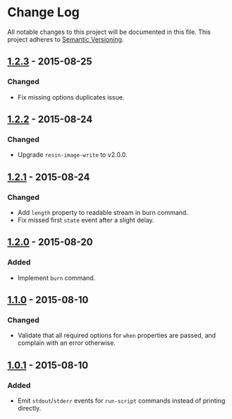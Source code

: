 # Change Log

All notable changes to this project will be documented in this file.
This project adheres to [Semantic Versioning](http://semver.org/).

## [1.2.3] - 2015-08-25

### Changed

- Fix missing options duplicates issue.

## [1.2.2] - 2015-08-24

### Changed

- Upgrade `resin-image-write` to v2.0.0.

## [1.2.1] - 2015-08-24

### Changed

- Add `length` property to readable stream in burn command.
- Fix missed first `state` event after a slight delay.

## [1.2.0] - 2015-08-20

### Added

- Implement `burn` command.

## [1.1.0] - 2015-08-10

### Changed

- Validate that all required options for `when` properties are passed, and complain with an error otherwise.

## [1.0.1] - 2015-08-10

### Added

- Emit `stdout`/`stderr` events for `run-script` commands instead of printing directly.

[1.2.3]: https://github.com/resin-io/resin-device-operations/compare/v1.2.2...v1.2.3
[1.2.2]: https://github.com/resin-io/resin-device-operations/compare/v1.2.1...v1.2.2
[1.2.1]: https://github.com/resin-io/resin-device-operations/compare/v1.2.0...v1.2.1
[1.2.0]: https://github.com/resin-io/resin-device-operations/compare/v1.1.0...v1.2.0
[1.1.0]: https://github.com/resin-io/resin-device-operations/compare/v1.0.1...v1.1.0
[1.0.1]: https://github.com/resin-io/resin-device-operations/compare/v1.0.0...v1.0.1

